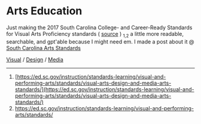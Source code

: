 # Arts Education

Just making the 2017 South Carolina College- and Career-Ready Standards for Visual Arts Proficiency standards ( [source](https://ed.sc.gov/instruction/standards-learning/visual-and-performing-arts/standards/visual-arts-design-and-media-arts-standards/) ) <sub>1,2</sub>  a little more readable, searchable, and gpt'able because I might need em. I made a post about it @ [South Carolina Arts Standards](/posts/sc-arts)

[Visual](/notes/art/visual) / [Design](/notes/art/design) / [Media](/notes/art/media)

---

1. [https://ed.sc.gov/instruction/standards-learning/visual-and-performing-arts/standards/visual-arts-design-and-media-arts-standards/](https://ed.sc.gov/instruction/standards-learning/visual-and-performing-arts/standards/visual-arts-design-and-media-arts-standards/)
2. <https://ed.sc.gov/instruction/standards-learning/visual-and-performing-arts/standards/>


